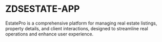 # ZDSESTATE-APP
EstatePro is a comprehensive platform for managing real estate listings, property details, and client interactions, designed to streamline real operations and enhance user experience.
